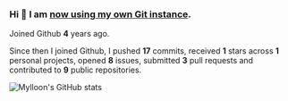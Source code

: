 ### Hi 👋 I am [now using my own Git instance](https://git.kennel.ml/Anri).

Joined Github **4** years ago.

Since then I joined Github, I pushed **17** commits, received **1** stars across **1** personal projects, opened **8** issues, submitted **3** pull requests and contributed to **9** public repositories.

![Mylloon's GitHub stats](https://github-readme-stats.vercel.app/api?username=Mylloon&show_icons=true&theme=dracula)
